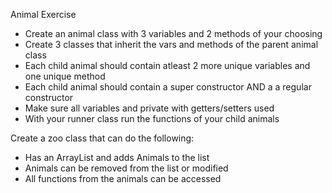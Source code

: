 Animal Exercise

- Create an animal class with 3 variables and 2 methods of your choosing
- Create 3 classes that inherit the vars and methods of the parent animal class
- Each child animal should contain atleast 2 more unique variables and one unique method
- Each child animal should contain a super constructor AND a a regular constructor
- Make sure all variables and private with getters/setters used
- With your runner class run the functions of your child animals

Create a zoo class that can do the following: 
- Has an ArrayList and adds Animals to the list 
- Animals can be removed from the list or modified
- All functions from the animals can be accessed 
